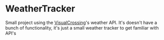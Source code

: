# WeatherTracker

Small project using the <a href="https://www.visualcrossing.com/">VisualCrossing<a>'s weather API.
It's doesn't have a bunch of functionality, it's just a small weather tracker to get familiar with API's
